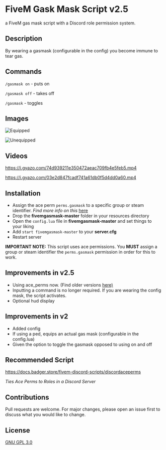 # FiveM Gask Mask Script v2.5
a FiveM gas mask script with a Discord role permission system.

## Description
By wearing a gasmask (configurable in the config) you become immune to tear gas. 

## Commands
`/gasmask on` - puts on

`/gasmask off` - takes off

`/gasmask` - toggles

## Images
![Equipped](https://cdn.discordapp.com/attachments/695031619819536565/786382849699741716/gasmask1.PNG)

![Unequipped](https://cdn.discordapp.com/attachments/695031619819536565/786383093165850654/gasmask2.PNG)

## Videos
https://i.gyazo.com/74d939211e350472aeac709fb4e5feb5.mp4

https://i.gyazo.com/03e2d847fcadf741a61db0f5d4dd0a60.mp4

## Installation
* Assign the ace perm `perms.gasmask` to a specific group or steam identifier. 
*Find more info on this* [here](https://docs.badger.store/fivem-general-help/ace-permissions)
* Drop the **fivemgasmask-master** folder in your resources directory
* Open the `config.lua` file in **fivemgasmask-master** and set things to your liking
* Add `start fivemgasmask-master` to your **server.cfg**
* Restart server

**IMPORTANT NOTE:** This script uses ace permissions. You **MUST** assign a group or steam identifier the `perms.gasmask` permission in order for this to work.

## Improvements in v2.5
* Using ace_perms now. (Find older versions [here)](https://github.com/JellyJamm/fivemgasmask/releases)
* Inputting a command is no longer required. If you are wearing the config mask, the script activates.
* Optional hud display

## Improvements in v2
* Added config
* If using a ped, equips an actual gas mask (configurable in the config.lua)
* Given the option to toggle the gasmask opposed to using on and off 

## Recommended Script
https://docs.badger.store/fivem-discord-scripts/discordaceperms

*Ties Ace Perms to Roles in a Discord Server*

## Contributions
Pull requests are welcome. For major changes, please open an issue first to discuss what you would like to change.

## License
[GNU GPL 3.0](https://github.com/JellyJamm/disablecombatroll/blob/main/LICENSE)
